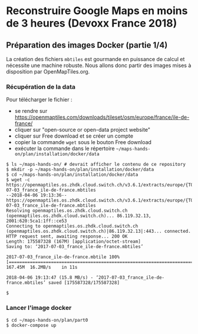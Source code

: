 # Reconstruire Google Maps en moins de 3 heures (Devoxx France 2018)

## Préparation des images Docker (partie 1/4)
La création des fichiers `mbtiles` est gourmande en puissance de calcul et nécessite une machine robuste.
Nous allons donc partir des images mises à disposition par OpenMapTiles.org.

### Récupération de la data
Pour télécharger le fichier :
- se rendre sur https://openmaptiles.com/downloads/tileset/osm/europe/france/ile-de-france/
- cliquer sur "open-source or open-data project website"
- cliquer sur Free download et se créer un compte
- copier la commande `wget` sous le bouton Free download
- exécuter la commande dans le répertoire `~/maps-hands-on/plan/installation/docker/data`

```
$ ls ~/maps-hands-on/ # devrait afficher le contenu de ce repository
$ mkdir -p ~/maps-hands-on/plan/installation/docker/data
$ cd ~/maps-hands-on/plan/installation/docker/data
$ wget -c https://openmaptiles.os.zhdk.cloud.switch.ch/v3.6.1/extracts/europe/{TOKEN}/2017-07-03_france_ile-de-france.mbtiles
--2018-04-06 19:13:36--  https://openmaptiles.os.zhdk.cloud.switch.ch/v3.6.1/extracts/europe/{TOKEN}/2017-07-03_france_ile-de-france.mbtiles
Resolving openmaptiles.os.zhdk.cloud.switch.ch (openmaptiles.os.zhdk.cloud.switch.ch)... 86.119.32.13, 2001:620:5ca1:1ff::ce53
Connecting to openmaptiles.os.zhdk.cloud.switch.ch (openmaptiles.os.zhdk.cloud.switch.ch)|86.119.32.13|:443... connected.
HTTP request sent, awaiting response... 200 OK
Length: 175587328 (167M) [application/octet-stream]
Saving to: ‘2017-07-03_france_ile-de-france.mbtiles’

2017-07-03_france_ile-de-france.mbtile 100%[============================================================================>] 167.45M  16.2MB/s    in 11s     

2018-04-06 19:13:47 (15.8 MB/s) - ‘2017-07-03_france_ile-de-france.mbtiles’ saved [175587328/175587328]

$
```

### Lancer l'image docker
```
$ cd ~/maps-hands-on/plan/part0
$ docker-compose up
```
